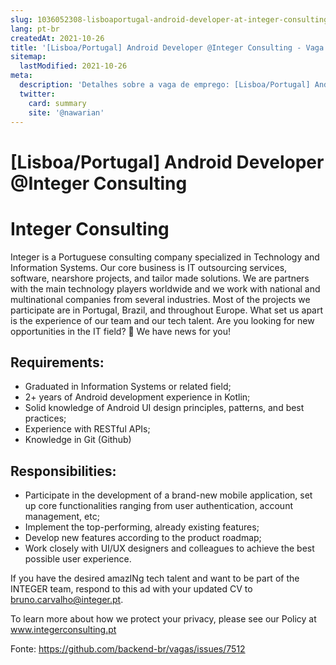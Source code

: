 ```yaml
---
slug: 1036052308-lisboaportugal-android-developer-at-integer-consulting
lang: pt-br
createdAt: 2021-10-26
title: '[Lisboa/Portugal] Android Developer @Integer Consulting - Vaga de Emprego'
sitemap:
  lastModified: 2021-10-26
meta:
  description: 'Detalhes sobre a vaga de emprego: [Lisboa/Portugal] Android Developer @Integer Consulting'
  twitter:
    card: summary
    site: '@nawarian'
---
```


# [Lisboa/Portugal] Android Developer @Integer Consulting

# Integer Consulting

Integer is a Portuguese consulting company specialized in Technology and Information Systems. Our core business is IT outsourcing services, software, nearshore projects, and tailor made solutions. We are partners with the main technology players worldwide and we work with national and multinational companies from several industries. Most of the projects we participate are in Portugal, Brazil, and throughout Europe. What set us apart is the experience of our team and our tech talent.
Are you looking for new opportunities in the IT field? 👀 We have news for you!

## Requirements:
- Graduated in Information Systems or related field;
- 2+ years of Android development experience in Kotlin;
- Solid knowledge of Android UI design principles, patterns, and best practices;
- Experience with RESTful APIs;
- Knowledge in Git (Github)

## Responsibilities:
- Participate in the development of a brand-new mobile application, set up core functionalities ranging from user authentication, account management, etc;
- Implement the top-performing, already existing features;
- Develop new features according to the product roadmap;
- Work closely with UI/UX designers and colleagues to achieve the best possible user experience.

If you have the desired amazINg tech talent and want to be part of the INTEGER team, respond to this ad with your updated CV to bruno.carvalho@integer.pt.

To learn more about how we protect your privacy, please see our Policy at www.integerconsulting.pt

Fonte: https://github.com/backend-br/vagas/issues/7512